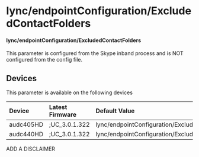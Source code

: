 ﻿---
description: lync/endpointConfiguration/ExcludedContactFolders
search:
    keywords: ['lync','endpointConfiguration','ExcludedContactFolders']
---

# lync/endpointConfiguration/ExcludedContactFolders

#### lync/endpointConfiguration/ExcludedContactFolders

This parameter is configured from the Skype inband process and is NOT configured from the config file.



## Devices
This parameter is available on the following devices

| Device | Latest Firmware | Default Value |
|:---|:---|:---|
| audc405HD | ;UC_3.0.1.322 | lync/endpointConfiguration/ExcludedContactFolders= 
| audc440HD | ;UC_3.0.1.322 | lync/endpointConfiguration/ExcludedContactFolders= 

ADD A DISCLAIMER
